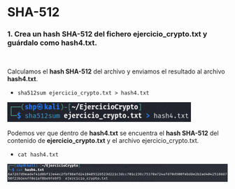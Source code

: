 <h1>SHA-512</h1>

<h3>1. Crea un hash SHA-512 del fichero ejercicio_crypto.txt y guárdalo como hash4.txt.</h3>

<br>

Calculamos el **hash SHA-512** del archivo y enviamos el resultado al archivo **hash4.txt**. 

- `sha512sum ejercicio_crypto.txt > hash4.txt`

 <img src="src/send c.png" alt="send" width="420" /> <p>

Podemos ver que dentro de **hash4.txt** se encuentra el **hash SHA-512** del contenido de **ejercicio_crypto.txt** y el archivo ejercicio_crypto.txt.

- `cat hash4.txt`

 <img src="src/cat4n.png" alt="cat" width="800" /> <p>

